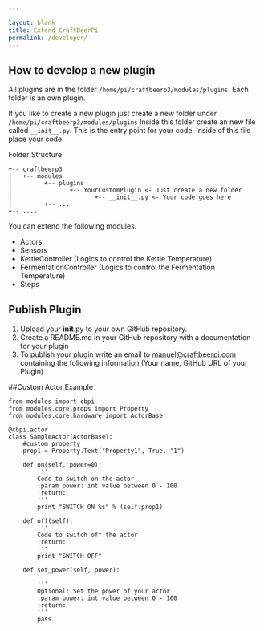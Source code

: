 ```yaml
---

layout: blank
title: Extend CraftBeerPi
permalink: /developer/
---
```



## How to develop a new plugin

All plugins are in the folder `/home/pi/craftbeerp3/modules/plugins`.
Each folder is an own plugin.

If you like to create a new plugin just create a new folder under `/home/pi/craftbeerp3/modules/plugins`
Inside this folder create an new file called `__init__.py`. This is the entry point for your code.
Inside of this file place your code.

Folder Structure

```
+-- craftbeerp3 
|   +-- modules
|         +-- plugins
|                +-- YourCustomPlugin <- Just create a new folder 
|                       +-- __init__.py <- Your code goes here
|         +-- ... 
+-- ....
```

You can extend the following modules. 

* Actors
* Sensors
* KettleController (Logics to control the Kettle Temperature)
* FermentationController (Logics to control the Fermentation Temperature)
* Steps 

## Publish Plugin
1. Upload your __init__.py to your own GitHub repository. 
2. Create a README.md in your GitHub repository with a documentation for your plugin
3. To publish your plugin write an email to manuel@craftbeerpi.com containing the following information (Your name, GitHub URL of your Plugin)

##Custom Actor Example

```
from modules import cbpi
from modules.core.props import Property
from modules.core.hardware import ActorBase

@cbpi.actor
class SampleActor(ActorBase):
    #custom property 
    prop1 = Property.Text("Property1", True, "1")
    
    def on(self, power=0):
        '''
        Code to switch on the actor
        :param power: int value between 0 - 100
        :return: 
        '''
        print "SWITCH ON %s" % (self.prop1)
        
    def off(self):
        '''
        Code to switch off the actor
        :return: 
        '''
        print "SWITCH OFF"

    def set_power(self, power):
        
        '''
        Optional: Set the power of your actor
        :param power: int value between 0 - 100
        :return: 
        '''
        pass
       
```

 
